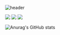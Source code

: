 

![header](https://capsule-render.vercel.app/api?type=waving&color=auto&height=200&section=header&text=NEXUS&fontSize=90)






<img src="https://img.shields.io/badge/oracle-F80000?style=flat-square&logo=oracle&logoColor=balck"/>

<img src="https://img.shields.io/badge/html5-E34F26?style=flat-square&logo=html5&logoColor=balck"/>

<img src="https://img.shields.io/badge/javascript-F7DF1E?style=flat-square&logo=javascript&logoColor=white"/>






![Anurag's GitHub stats](https://github-readme-stats.vercel.app/api?username=libiho&show_icons=true&theme=radical)
